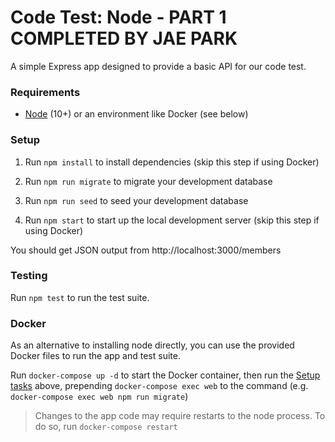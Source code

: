# Code Test: Node - PART 1 COMPLETED BY JAE PARK

A simple Express app designed to provide a basic API for our code test.

### Requirements

* [Node](https://github.com/nvm-sh/nvm) (10+) or an environment like Docker (see below)

### Setup

1. Run `npm install` to install dependencies (skip this step if using Docker)

1. Run `npm run migrate` to migrate your development database

1. Run `npm run seed` to seed your development database

1. Run `npm start` to start up the local development server (skip this step if using Docker)

You should get JSON output from http://localhost:3000/members

### Testing

Run `npm test` to run the test suite.

### Docker

As an alternative to installing node directly, you can use the provided Docker files to run the app and test suite. 

Run `docker-compose up -d` to start the Docker container, then run the [Setup tasks](#setup) above, prepending `docker-compose exec web` to the command (e.g. `docker-compose exec web npm run migrate`)

> Changes to the app code may require restarts to the node process. To do so, run `docker-compose restart`
